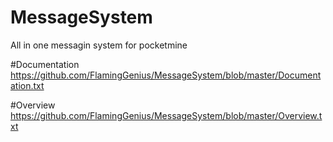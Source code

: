 # MessageSystem
All in one messagin system for pocketmine

#Documentation
https://github.com/FlamingGenius/MessageSystem/blob/master/Documentation.txt

#Overview
https://github.com/FlamingGenius/MessageSystem/blob/master/Overview.txt
